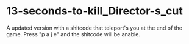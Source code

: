 # 13-seconds-to-kill_Director-s_cut
A updated version with a shitcode that teleport's you at the end of the game.
Press "p a j e" and the shitcode will be anable.
